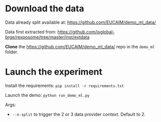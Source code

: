 # Download the data

Data already split available at: <https://github.com/EUCAIM/demo_ml_data/>

Data first extracted from: <https://github.com/isglobal-brge/rexposome/tree/master/inst/extdata>

**Clone** the <https://github.com/EUCAIM/demo_ml_data/> repo in the `demo_ml` folder.

# Launch the experiment

Install the requirements: `pip install -r requirements.txt`

Launch the demo: `python run_demo_ml.py`

Args:

- `--n-split` to trigger the 2 or 3 data provider context. Default to 2.
